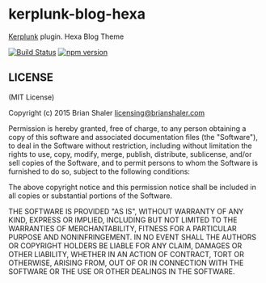 # kerplunk-blog-hexa

[Kerplunk](https://github.com/brianshaler/kerplunk) plugin. Hexa Blog Theme

[![Build Status](https://travis-ci.org/brianshaler/kerplunk-blog-hexa.svg)](https://travis-ci.org/brianshaler/kerplunk-blog-hexa)
[![npm version](https://img.shields.io/npm/v/kerplunk-blog-hexa.svg)](https://www.npmjs.com/package/kerplunk-blog-hexa)

## LICENSE

(MIT License)

Copyright (c) 2015 Brian Shaler <licensing@brianshaler.com>

Permission is hereby granted, free of charge, to any person obtaining
a copy of this software and associated documentation files (the
"Software"), to deal in the Software without restriction, including
without limitation the rights to use, copy, modify, merge, publish,
distribute, sublicense, and/or sell copies of the Software, and to
permit persons to whom the Software is furnished to do so, subject to
the following conditions:

The above copyright notice and this permission notice shall be
included in all copies or substantial portions of the Software.

THE SOFTWARE IS PROVIDED "AS IS", WITHOUT WARRANTY OF ANY KIND,
EXPRESS OR IMPLIED, INCLUDING BUT NOT LIMITED TO THE WARRANTIES OF
MERCHANTABILITY, FITNESS FOR A PARTICULAR PURPOSE AND
NONINFRINGEMENT. IN NO EVENT SHALL THE AUTHORS OR COPYRIGHT HOLDERS BE
LIABLE FOR ANY CLAIM, DAMAGES OR OTHER LIABILITY, WHETHER IN AN ACTION
OF CONTRACT, TORT OR OTHERWISE, ARISING FROM, OUT OF OR IN CONNECTION
WITH THE SOFTWARE OR THE USE OR OTHER DEALINGS IN THE SOFTWARE.